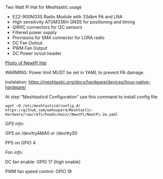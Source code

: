 Two Watt Pi Hat for Meshtastic usage

* E22-900M33S Radio Module with 33dbm PA and LNA
* High sensitivity ATGM336H GNSS for positioning and timing
* QWIIC connectors for I2C sensors
* Filtered power supply
* Provisions for SMA connector for LORA radio
* DC Fan Outout
* PWM Fan Output
* DC Power in/out header

[Photo of NewtPi Hat](/static/IMG_2806.jpeg)


WARMING: Power limit MUST be set in YAML to prevent PA damage.

Instalation: https://meshtastic.org/docs/hardware/devices/linux-native-hardware/

At step "Meshtasticd Configuration" use this command to install config file:
```
wget –O /etc/meshtasticd/config.d/ https://github.com/wehooper4/Meshtastic-Hardware/raw/refs/heads/main//NewtPi/NewtPi-2w.yaml
```

*GPS info:*

GPS on /dev/ttyAMA0 or /dev/ttyS0

PPS on GPIO 4



*Fan info:*

DC fan enable: GPIO 17 (high enable)

PWM fan speed control: GPIO 18
